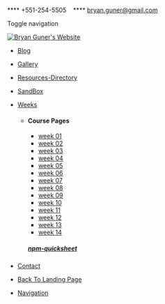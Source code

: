 **** +551-254-5505    **** <a href="%20https://mail.google.com/mail/u/0/h/%20" id="email-nav" class="btn">bryan.guner@gmail.com</a>

<a href="https://www.linkedin.com/in/bryan-guner-046199128/" class="linkedin" title="Linkedin"><em></em></a> <a href="https://github.com/bgoonz" class="github" title="github"><em></em></a> <a href="https://www.pinterest.com/bryanguner" class="pinterest" title="Pinterest"><em></em></a>

<span class="sr-only">Toggle navigation</span> <span class="icon-bar"></span> <span class="icon-bar"></span> <span class="icon-bar"></span>

<a href="https://portfolio42.netlify.app/" class="navbar-brand"><img src="./images/bg.png" alt="Bryan Guner&#39;s Website" /></a>

-   <a href="./blog.html" class="btn">Blog</a>
-   <a href="./gallery.html" class="btn">Gallery</a>
-   <a href="./resources.html" class="btn">Resources-Directory</a>
-   <a href="./other-pages/sandbox.html" class="btn">SandBox</a>
-   <a href="#" class="btn">Weeks <strong></strong></a>
    -   #### Course Pages

        -   [week 01](./other-pages/weeks/week-1.html)
        -   [week 02](./other-pages/weeks/week-2.html)
        -   [week 03](./other-pages/weeks/week-3.html)
        -   [week 04](./other-pages/weeks/week-4.html)
        -   [week 05](./other-pages/weeks/week-5.html)
        -   [week 06](./other-pages/weeks/week-6.html)
        -   [week 07](./other-pages/weeks/week-7.html)
        -   [week 08](./other-pages/weeks/week-8.html)
        -   [week 09](./other-pages/weeks/week-9.html)
        -   [week 10](./other-pages/weeks/week-10.html)
        -   [week 11](./other-pages/weeks/week-11.html)
        -   [week 12](./other-pages/weeks/week-12.html)
        -   [week 13](./other-pages/weeks/week-13.html)
        -   [week 14](./other-pages/weeks/week-14.html)

        <a href="#" class="btn"><em></em></a>

        ##### <a href="./../2-content/node-npm/npm-reademe-comp/index.html" class="btn">npm-quicksheet</a>

-   <a href="page-contact.html" class="btn">Contact</a>
-   <a href="./../index.html" class="btn">Back To Landing Page</a>
-   <a href="./../directory.html" class="btn">Navigation</a>

